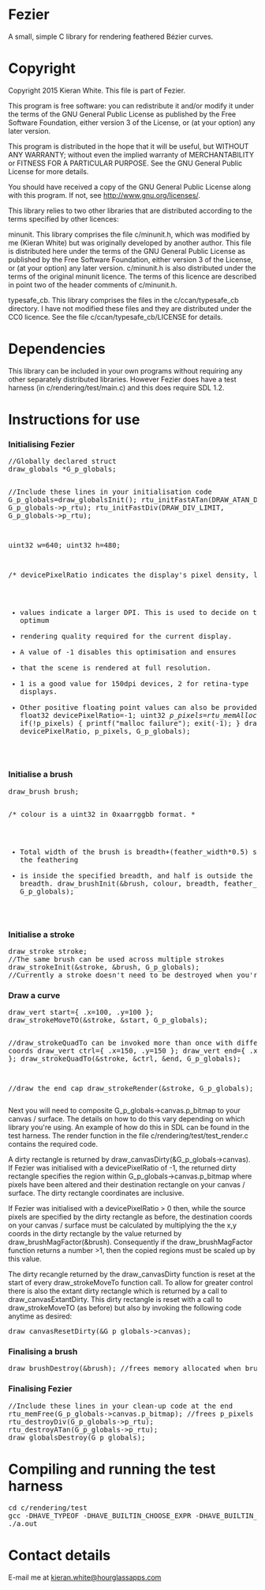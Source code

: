 # Fezier
A small, simple C library for rendering feathered Bézier curves.

# Copyright
Copyright 2015 Kieran White. This file is part of Fezier.

This program is free software: you can redistribute it and/or modify
it under the terms of the GNU General Public License as published by
the Free Software Foundation, either version 3 of the License, or
(at your option) any later version.
   
This program is distributed in the hope that it will be useful,
but WITHOUT ANY WARRANTY; without even the implied warranty of
MERCHANTABILITY or FITNESS FOR A PARTICULAR PURPOSE.  See the
GNU General Public License for more details.
   
You should have received a copy of the GNU General Public License
along with this program.  If not, see <http://www.gnu.org/licenses/>.

This library relies to two other libraries that are distributed
according to the terms specified by other licences:

minunit. This library comprises the file c/minunit.h, which was
modified by me (Kieran White) but was originally developed by another
author. This file is distributed here under the terms of the GNU
General Public License as published by the Free Software Foundation,
either version 3 of the License, or (at your option) any later
version. c/minunit.h is also distributed under the terms of the original
minunit licence. The terms of this licence are described in point two
of the header comments of c/minunit.h.

typesafe_cb. This library comprises the files in the
c/ccan/typesafe_cb directory. I have not modified these files and they
are distributed under the CC0 licence. See the file
c/ccan/typesafe_cb/LICENSE for details.

# Dependencies
This library can be included in your own programs
without requiring any other separately distributed libraries. However
Fezier does have a test harness (in c/rendering/test/main.c) and this
does require SDL 1.2.

# Instructions for use

<h3>Initialising Fezier</h3>
<pre>
//Globally declared struct
draw_globals *G_p_globals;

//Include these lines in your initialisation code
G_p_globals=draw_globalsInit();
rtu_initFastATan(DRAW_ATAN_DIVISORS, G_p_globals->p_rtu);
rtu_initFastDiv(DRAW_DIV_LIMIT, G_p_globals->p_rtu);

uint32 w=640;
uint32 h=480;

/* devicePixelRatio indicates the display's pixel density, larger
 * values indicate a larger DPI. This is used to decide on the optimum
 * rendering quality required for the current display.
 * A value of -1 disables this optimisation and ensures
 * that the scene is rendered at full resolution.
 * 1 is a good value for 150dpi devices, 2 for retina-type displays.
 * Other positive floating point values can also be provided.
 */
float32 devicePixelRatio=-1;
uint32 *p_pixels=rtu_memAlloc(w*h);
if(!p_pixels) {
   printf("malloc failure");
   exit(-1);
}
draw_init(w, h, devicePixelRatio, p_pixels, G_p_globals);
</pre>

<h3>Initialise a brush</h3>
<pre>
draw_brush brush;

/* colour is a uint32 in 0xaarrggbb format.
 *
 * Total width of the brush is breadth+(feather_width*0.5) since half the feathering
 * is inside the specified breadth, and half is outside the specified breadth.
draw_brushInit(&brush, colour, breadth, feather_width, G_p_globals);
</pre>

<h3>Initialise a stroke</h3>
<pre>
draw_stroke stroke;
//The same brush can be used across multiple strokes
draw_strokeInit(&stroke, &brush, G_p_globals);
//Currently a stroke doesn't need to be destroyed when you're finished with it.
</pre>

<h3>Draw a curve</h3>
<pre>
draw_vert start={ .x=100, .y=100 };
draw_strokeMoveTO(&stroke, &start, G_p_globals);

//draw_strokeQuadTo can be invoked more than once with different coords
draw_vert ctrl={ .x=150, .y=150 };
draw_vert end={ .x=200, .y=200 };
draw_strokeQuadTo(&stroke, &ctrl, &end, G_p_globals);

//draw the end cap
draw_strokeRender(&stroke, G_p_globals);
</pre>

Next you will need to composite G_p_globals->canvas.p_bitmap to your
canvas / surface. The details on how to do this vary depending on
which library you're using. An example of how do this in SDL can be
found in the test harness. The render function in the file
c/rendering/test/test_render.c contains the required code.

A dirty rectangle is returned by
draw_canvasDirty(&G_p_globals->canvas). If Fezier was initialised with
a devicePixelRatio of -1, the returned dirty rectangle specifies the
region within G_p_globals->canvas.p_bitmap where pixels have been
altered and their destination rectangle on your canvas / surface. The
dirty rectangle coordinates are inclusive.

If Fezier was initialised with a devicePixelRatio > 0 then, while the
source pixels are specified by the dirty rectangle as before, the
destination coords on your canvas / surface must be calculated by
multiplying the the x,y coords in the dirty rectangle by the value
returned by draw_brushMagFactor(&brush). Consequently if the
draw_brushMagFactor function returns a number >1, then the copied
regions must be scaled up by this value.

The dirty recangle returned by the draw_canvasDirty function is reset
at the start of every draw_strokeMoveTo function call. To allow for
greater control there is also the extant dirty rectangle which is
returned by a call to draw_canvasExtantDirty. This dirty rectangle is
reset with a call to draw_strokeMoveTO (as before) but also by
invoking the following code anytime as desired:

<pre>
draw_canvasResetDirty(&G_p_globals->canvas);
</pre>

<h3>Finalising a brush</h3>
<pre>
draw_brushDestroy(&brush); //frees memory allocated when brush was initialised
</pre>

<h3>Finalising Fezier</h3>
<pre>
//Include these lines in your clean-up code at the end
rtu_memFree(G_p_globals->canvas.p_bitmap); //frees p_pixels array above
rtu_destroyDiv(G_p_globals->p_rtu);
rtu_destroyATan(G_p_globals->p_rtu);
draw_globalsDestroy(G_p_globals);
</pre>

# Compiling and running the test harness
<pre>
cd c/rendering/test
gcc -DHAVE_TYPEOF -DHAVE_BUILTIN_CHOOSE_EXPR -DHAVE_BUILTIN_TYPES_COMPATIBLE_P -gdwarf-2 -g3 -std=c99 -Wstrict-prototypes `pkg-config --cflags --libs sdl` test_render.c main.c image_buf.c ../draw.c ../../rtu.c -lm
./a.out
</pre>

# Contact details
E-mail me at kieran.white@hourglassapps.com